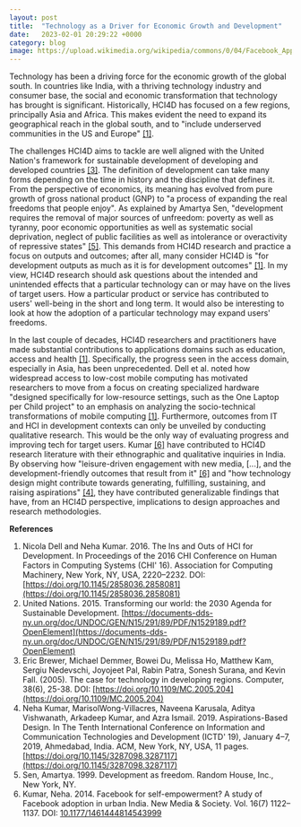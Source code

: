 ```yaml
---
layout: post
title:  "Technology as a Driver for Economic Growth and Development"
date:   2023-02-01 20:29:22 +0000
category: blog
image: https://upload.wikimedia.org/wikipedia/commons/0/04/Facebook_App_on_Mobile_Phone_%2846848249812%29.jpg
---
```


Technology has been a driving force for the economic growth of the global south. In countries like India, with a thriving technology industry and consumer base, the social and economic transformation that technology has brought is significant. Historically, HCI4D has focused on a few regions, principally Asia and Africa. This makes evident the need to expand its geographical reach in the global south, and to "include underserved communities in the US and Europe" [[1]](#1-reference).

The challenges HCI4D aims to tackle are well aligned with the United Nation's framework for sustainable development of developing and developed countries [[3]](#3-reference). The definition of development can take many forms depending on the time in history and the discipline that defines it. From the perspective of economics, its meaning has evolved from pure growth of gross national product (GNP) to "a process of expanding the real freedoms that people enjoy". As explained by Amartya Sen, "development requires the removal of major sources of unfreedom: poverty as well as tyranny, poor economic opportunities as well as systematic social deprivation, neglect of public facilities as well as intolerance or overactivity of repressive states" [[5]](#5-reference). This demands from HCI4D research and practice a focus on outputs and outcomes; after all, many consider HCI4D is "for development outputs as much as it is for development outcomes" [[1]](#1-reference). In my view, HCI4D research should ask questions about the intended and unintended effects that a particular technology can or may have on the lives of target users. How a particular product or service has contributed to users' well-being in the short and long term. It would also be interesting to look at how the adoption of a particular technology may expand users' freedoms.

In the last couple of decades, HCI4D researchers and practitioners have made substantial contributions to applications domains such as education, access and health [[1]](#1-reference). Specifically, the progress seen in the access domain, especially in Asia, has been unprecedented. Dell et al. noted how widespread access to low-cost mobile computing has motivated researchers to move from a focus on creating specialized hardware "designed specifically for low-resource settings, such as the One Laptop per Child project" to an emphasis on analyzing the socio-technical transformations of mobile computing [[1]](#1-reference). Furthermore, outcomes from IT and HCI in development contexts can only be unveiled by conducting qualitative research. This would be the only way of evaluating progress and improving tech for target users. Kumar [[6]](#6-reference) have contributed to HCI4D research literature with their ethnographic and qualitative inquiries in India. By observing how "leisure-driven engagement with new media, [...], and the development-friendly outcomes that result from it" [[6]](#6-reference) and "how technology design might contribute towards generating, fulfilling, sustaining, and raising aspirations" [[4]](#4-reference), they have contributed generalizable findings that have, from an HCI4D perspective, implications to design approaches and research methodologies.

**References**

1. <a id='1-reference'></a>Nicola Dell and Neha Kumar. 2016. The Ins and Outs of HCI for Development. In Proceedings of the 2016 CHI Conference on Human Factors in Computing Systems (CHI' 16). Association for Computing Machinery, New York, NY, USA, 2220–2232. DOI: [https://doi.org/10.1145/2858036.2858081](https://doi.org/10.1145/2858036.2858081)
2. <a id='2-reference'></a>United Nations. 2015. Transforming our world: the 2030 Agenda for Sustainable Development. [https://documents-dds-ny.un.org/doc/UNDOC/GEN/N15/291/89/PDF/N1529189.pdf?OpenElement](https://documents-dds-ny.un.org/doc/UNDOC/GEN/N15/291/89/PDF/N1529189.pdf?OpenElement)
3. <a id='3-reference'></a>Eric Brewer, Michael Demmer, Bowei Du, Melissa Ho, Matthew Kam, Sergiu Nedevschi, Joyojeet Pal, Rabin Patra, Sonesh Surana, and Kevin Fall. (2005). The case for technology in developing regions. Computer, 38(6), 25-38. DOI: [https://doi.org/10.1109/MC.2005.204](https://doi.org/10.1109/MC.2005.204)
4. <a id='4-reference'></a>Neha Kumar, MarisolWong-Villacres, Naveena Karusala, Aditya Vishwanath, Arkadeep Kumar, and Azra Ismail. 2019. Aspirations-Based Design. In The Tenth International Conference on Information and Communication Technologies and Development (ICTD' 19), January 4–7, 2019, Ahmedabad, India. ACM, New York, NY, USA, 11 pages. [https://doi.org/10.1145/3287098.3287117](https://doi.org/10.1145/3287098.3287117)
5. <a id='5-reference'></a>Sen, Amartya. 1999. Development as freedom. Random House, Inc., New York, NY.
6. <a id='6-reference'></a>Kumar, Neha. 2014. Facebook for self-empowerment? A study of Facebook adoption in urban India. New Media & Society. Vol. 16(7) 1122–1137. DOI: [10.1177/1461444814543999](10.1177/1461444814543999)